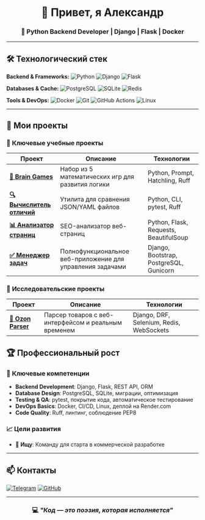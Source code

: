 <h1 align="center">👋 Привет, я Александр</h1>
<h3 align="center">🚀 Python Backend Developer | Django | Flask | Docker</h3>

---

## 🛠 Технологический стек

**Backend & Frameworks:**
![Python](https://img.shields.io/badge/Python-3776AB?style=for-the-badge&logo=python&logoColor=white)
![Django](https://img.shields.io/badge/Django-092E20?style=for-the-badge&logo=django&logoColor=white)
![Flask](https://img.shields.io/badge/Flask-000000?style=for-the-badge&logo=flask&logoColor=white)

**Databases & Cache:**
![PostgreSQL](https://img.shields.io/badge/PostgreSQL-316192?style=for-the-badge&logo=postgresql&logoColor=white)
![SQLite](https://img.shields.io/badge/SQLite-07405E?style=for-the-badge&logo=sqlite&logoColor=white)
![Redis](https://img.shields.io/badge/Redis-DC382D?style=for-the-badge&logo=redis&logoColor=white)

**Tools & DevOps:**
![Docker](https://img.shields.io/badge/Docker-2496ED?style=for-the-badge&logo=docker&logoColor=white)
![Git](https://img.shields.io/badge/Git-F05032?style=for-the-badge&logo=git&logoColor=white)
![GitHub Actions](https://img.shields.io/badge/GitHub_Actions-2088FF?style=for-the-badge&logo=github-actions&logoColor=white)
![Linux](https://img.shields.io/badge/Linux-FCC624?style=for-the-badge&logo=linux&logoColor=black)

---

## 🚀 Мои проекты

### 🎯 **Ключевые учебные проекты**

| Проект | Описание | Технологии |
|--------|-----------|------------|
| **[🧠 Brain Games](https://github.com/Greshn1k92/python-project-49)** | Набор из 5 математических игр для развития логики | Python, Prompt, Hatchling, Ruff |
| **[🔍 Вычислитель отличий](https://github.com/Greshn1k92/python-project-50)** | Утилита для сравнения JSON/YAML файлов | Python, CLI, pytest, Ruff |
| **[📊 Анализатор страниц](https://github.com/Greshn1k92/python-project-83)** | SEO-анализатор веб-страниц | Python, Flask, Requests, BeautifulSoup |
| **[✅ Менеджер задач](https://github.com/Greshn1k92/python-project-52)** | Полнофункциональное веб-приложение для управления задачами | Django, Bootstrap, PostgreSQL, Gunicorn |

### 🔬 **Исследовательские проекты**

| Проект | Описание | Технологии |
|--------|-----------|------------|
| **[🛒 Ozon Parser](https://github.com/Greshn1k92/ozon-parser)** | Парсер товаров с веб-интерфейсом и реальным временем | Django, DRF, Selenium, Redis, WebSockets |

## 🏆 Профессиональный рост

### 🎯 **Ключевые компетенции**
- **Backend Development**: Django, Flask, REST API, ORM
- **Database Design**: PostgreSQL, SQLite, миграции, оптимизация
- **Testing & QA**: pytest, покрытие кода, автоматическое тестирование
- **DevOps Basics**: Docker, CI/CD, Linux, деплой на Render.com
- **Code Quality**: Ruff, линтинг, соблюдение PEP8

### 📈 **Цели развития**

- 👯 **Ищу**: Команду для старта в коммерческой разработке


---

## 📫 Контакты

[![Telegram](https://img.shields.io/badge/Telegram-2CA5E0?style=for-the-badge&logo=telegram&logoColor=white)](https://t.me/@Greshn1k777)
[![GitHub](https://img.shields.io/badge/GitHub-181717?style=for-the-badge&logo=github&logoColor=white)](https://github.com/Greshn1k92)

---

<div align="center">

### 💻 *"Код — это поэзия, которая исполняется"*

</div>
